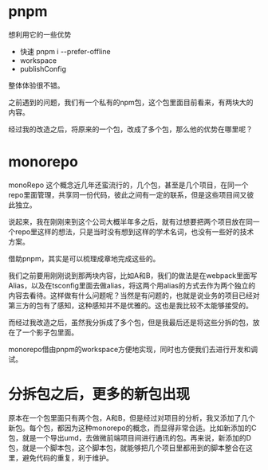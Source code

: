 

# pnpm

想利用它的一些优势

- 快速 pnpm i --prefer-offline
- workspace 
- publishConfig

整体体验很不错。


之前遇到的问题，我们有一个私有的npm包，这个包里面目前看来，有两块大的内容。

经过我的改造之后，将原来的一个包，改成了多个包，那么他的优势在哪里呢？

# monorepo

monoRepo 这个概念近几年还蛮流行的，几个包，甚至是几个项目，在同一个repo里面管理，共享同一份代码，彼此之间有一定的联系，但是这些项目间又彼此独立。

说起来，我在刚刚来到这个公司大概半年多之后，就有过想要把两个项目放在同一个repo里这样的想法，只是当时没有想到这样的学术名词，也没有一些好的技术方案。

借助pnpm，其实是可以梳理成章地完成这些的。

我们之前要用刚刚说到那两块内容，比如A和B，我们的做法是在webpack里面写Alias，以及在tsconfig里面去做alias，将这两个用alias的方式去作为两个独立的内容去看待。这样做有什么问题呢？当然是有问题的，也就是说业务的项目已经对第三方的包有了感知，这种感知并不是优雅的。这也是我比较不太能够接受的。

而经过我改造之后，虽然我分拆成了多个包，但是我最后还是将这些分拆的包，放在了一个影子包里面。

monorepo借由pnpm的workspace方便地实现，同时也方便我们去进行开发和调试。

# 分拆包之后，更多的新包出现

原本在一个包里面只有两个包，A和B，但是经过对项目的分析，我又添加了几个新包。每个包，都因为这种monorepo的概念，而显得非常合适。比如新添加的C包，就是一个导出umd，去做微前端项目间进行通讯的包。再来说，新添加的D包，就是一个脚本包，这个脚本包，就能够把几个项目里都用到的脚本整合在这里，避免代码的重复，利于维护。

